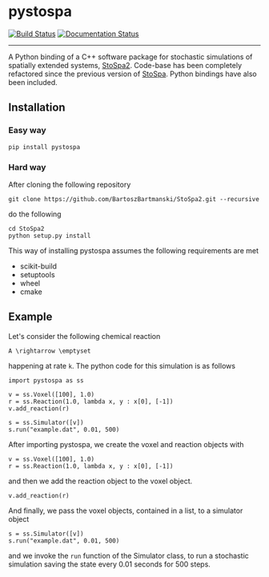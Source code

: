 # pystospa

[![Build Status](https://travis-ci.org/BartoszBartmanski/StoSpa2.svg?branch=master)](https://travis-ci.org/BartoszBartmanski/StoSpa2)
[![Documentation Status](https://readthedocs.org/projects/stospa2/badge/?version=latest)](https://stospa2.readthedocs.io/en/latest/?badge=latest)

---

A Python binding of a C++ software package for stochastic simulations of spatially extended systems, [StoSpa2](https://github.com/BartoszBartmanski/StoSpa2). Code-base has been completely refactored since the previous version of [StoSpa](https://github.com/BartoszBartmanski/StoSpa). Python bindings have also been included.


## Installation

### Easy way
```
pip install pystospa
```

### Hard way
After cloning the following repository
```
git clone https://github.com/BartoszBartmanski/StoSpa2.git --recursive
```
do the following
```
cd StoSpa2
python setup.py install
```

This way of installing pystospa assumes the following requirements are met
* scikit-build
* setuptools
* wheel
* cmake

## Example

Let's consider the following chemical reaction
```
A \rightarrow \emptyset
```
happening at rate `k`. The python code for this simulation is as follows
```
import pystospa as ss

v = ss.Voxel([100], 1.0)
r = ss.Reaction(1.0, lambda x, y : x[0], [-1])
v.add_reaction(r)

s = ss.Simulator([v])
s.run("example.dat", 0.01, 500)
```

After importing pystospa, we create the voxel and reaction objects with
```
v = ss.Voxel([100], 1.0)
r = ss.Reaction(1.0, lambda x, y : x[0], [-1])
```
and then we add the reaction object to the voxel object.
```
v.add_reaction(r)
```
And finally, we pass the voxel objects, contained in a list, to a simulator object
```
s = ss.Simulator([v])
s.run("example.dat", 0.01, 500)
```
and we invoke the `run` function of the Simulator class, to run a stochastic simulation saving the state every 0.01 seconds for 500 steps.
